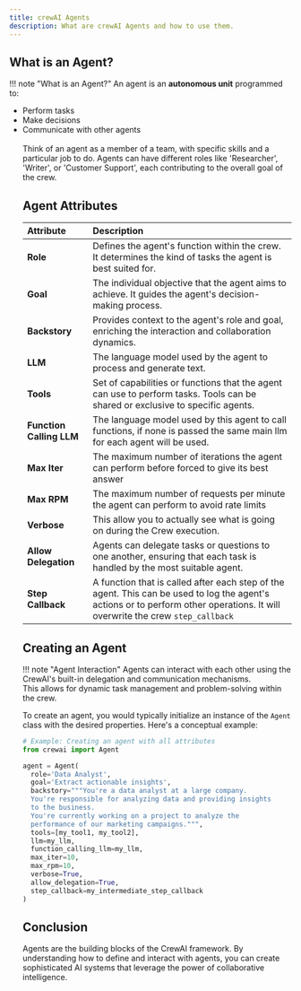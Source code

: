 ```yaml
---
title: crewAI Agents
description: What are crewAI Agents and how to use them.
---
```


## What is an Agent?
!!! note "What is an Agent?"
    An agent is an **autonomous unit** programmed to:
    <ul>
      <li class='leading-3'>Perform tasks</li>
      <li class='leading-3'>Make decisions</li>
      <li class='leading-3'>Communicate with other agents</li>
      <br/>
    Think of an agent as a member of a team, with specific skills and a particular job to do. Agents can have different roles like 'Researcher', 'Writer', or 'Customer Support', each contributing to the overall goal of the crew.

## Agent Attributes

| Attribute      | Description                          |
| :---------- | :----------------------------------- |
| **Role**       | Defines the agent's function within the crew. It determines the kind of tasks the agent is best suited for.  |
| **Goal**       | The individual objective that the agent aims to achieve. It guides the agent's decision-making process. |
| **Backstory**    | Provides context to the agent's role and goal, enriching the interaction and collaboration dynamics. |
| **LLM**       | The language model used by the agent to process and generate text. |
| **Tools**    | Set of capabilities or functions that the agent can use to perform tasks. Tools can be shared or exclusive to specific agents. |
| **Function Calling LLM** | The language model used by this agent to call functions, if none is passed the same main llm for each agent will be used.      |
| **Max Iter**    | The maximum number of iterations the agent can perform before forced to give its best answer |
| **Max RPM**    | The maximum number of requests per minute the agent can perform to avoid rate limits |
| **Verbose**    | This allow you to actually see what is going on during the Crew execution. |
| **Allow Delegation**    | Agents can delegate tasks or questions to one another, ensuring that each task is handled by the most suitable agent. |
| **Step Callback**    | A function that is called after each step of the agent. This can be used to log the agent's actions or to perform other operations. It will overwrite the crew `step_callback` |

## Creating an Agent

!!! note "Agent Interaction"
    Agents can interact with each other using the CrewAI's built-in delegation and communication mechanisms.<br/>This allows for dynamic task management and problem-solving within the crew.

To create an agent, you would typically initialize an instance of the `Agent` class with the desired properties. Here's a conceptual example:

```python
# Example: Creating an agent with all attributes
from crewai import Agent

agent = Agent(
  role='Data Analyst',
  goal='Extract actionable insights',
  backstory="""You're a data analyst at a large company.
  You're responsible for analyzing data and providing insights
  to the business.
  You're currently working on a project to analyze the
  performance of our marketing campaigns.""",
  tools=[my_tool1, my_tool2],
  llm=my_llm,
  function_calling_llm=my_llm,
  max_iter=10,
  max_rpm=10,
  verbose=True,
  allow_delegation=True,
  step_callback=my_intermediate_step_callback
)
```

## Conclusion
Agents are the building blocks of the CrewAI framework. By understanding how to define and interact with agents, you can create sophisticated AI systems that leverage the power of collaborative intelligence.